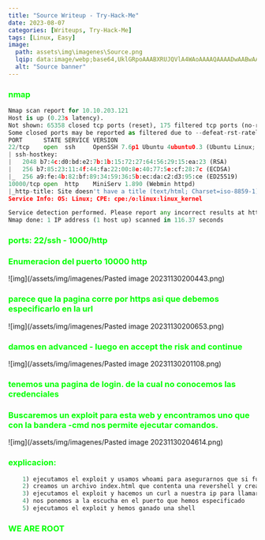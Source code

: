 ```yaml
---
title: "Source Writeup - Try-Hack-Me"
date: 2023-08-07
categories: [Writeups, Try-Hack-Me]
tags: [Linux, Easy]
image: 
  path: assets\img\imagenes\Source.png
  lqip: data:image/webp;base64,UklGRpoAAABXRUJQVlA4WAoAAAAQAAAADwAABwAAQUxQSDIAAAARL0AmbZurmr57yyIiqE8oiG0bejIYEQTgqiDA9vqnsUSI6H+oAERp2HZ65qP/VIAWAFZQOCBCAAAA8AEAnQEqEAAIAAVAfCWkAALp8sF8rgRgAP7o9FDvMCkMde9PK7euH5M1m6VWoDXf2FkP3BqV0ZYbO6NA/VFIAAAA
  alt: "Source banner"
---
```

<style>
  h3 {
    color: #00FF00; /* Puedes cambiar "blue" por cualquier color que desees */
  }
</style>
### nmap

```python
Nmap scan report for 10.10.203.121
Host is up (0.23s latency).
Not shown: 65358 closed tcp ports (reset), 175 filtered tcp ports (no-response)
Some closed ports may be reported as filtered due to --defeat-rst-ratelimit
PORT      STATE SERVICE VERSION
22/tcp    open  ssh     OpenSSH 7.6p1 Ubuntu 4ubuntu0.3 (Ubuntu Linux; protocol 2.0)
| ssh-hostkey: 
|   2048 b7:4c:d0:bd:e2:7b:1b:15:72:27:64:56:29:15:ea:23 (RSA)
|   256 b7:85:23:11:4f:44:fa:22:00:8e:40:77:5e:cf:28:7c (ECDSA)
|_  256 a9:fe:4b:82:bf:89:34:59:36:5b:ec:da:c2:d3:95:ce (ED25519)
10000/tcp open  http    MiniServ 1.890 (Webmin httpd)
|_http-title: Site doesn't have a title (text/html; Charset=iso-8859-1).
Service Info: OS: Linux; CPE: cpe:/o:linux:linux_kernel

Service detection performed. Please report any incorrect results at https://nmap.org/submit/ .
Nmap done: 1 IP address (1 host up) scanned in 116.37 seconds
```

### ports: 22/ssh - 1000/http 

### Enumeracion del puerto 10000 http
![img](/assets/img/imagenes/Pasted image 20231130200443.png)

### parece que la pagina corre por https asi que debemos especificarlo en la url
![img](/assets/img/imagenes/Pasted image 20231130200653.png)

### damos en advanced - luego en accept the risk and continue 
![img](/assets/img/imagenes/Pasted image 20231130201108.png)

### tenemos una pagina de login. de la cual no conocemos las credenciales

### Buscaremos un exploit para esta web y encontramos uno que con la bandera -cmd nos permite ejecutar comandos.
![img](/assets/img/imagenes/Pasted image 20231130204614.png)

### explicacion:

```python
	1) ejecutamos el exploit y usamos whoami para asegurarnos que si funciona. nos indica que simos root
	2) creamos un archivo index.html que contenta una revershell y creamos un servidor en python
	3) ejecutamos el exploit y hacemos un curl a nuestra ip para llamar al archivo
	4) nos ponemos a la escucha en el puerto que hemos especificado
	5) ejecutamos el exploit y hemos ganado una shell
```

### WE ARE ROOT
